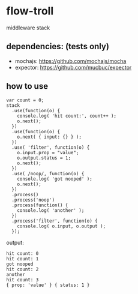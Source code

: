 flow-troll
==========

middleware stack

## dependencies: (tests only) 
- mochajs: https://github.com/mochajs/mocha
- expector: https://github.com/mucbuc/expector

## how to use 

```  
var count = 0; 
stack
  .use(function(o) {
    console.log( 'hit count:', count++ );
    o.next(); 
  })
  .use(function(o) {
    o.next( { input: {} } );
  })
  .use( 'filter', function(o) {
    o.input.prop = "value";
    o.output.status = 1;
    o.next(); 
  })
  .use( /noop/, function(o) {
    console.log( 'got nooped' ); 
    o.next();   
  })
  .process()
  .process('noop')
  .process(function() {
    console.log( 'another' );
  })
  .process('filter', function(o) {
    console.log( o.input, o.output ); 
  });
```
output:
```
hit count: 0
hit count: 1
got nooped
hit count: 2
another
hit count: 3
{ prop: 'value' } { status: 1 }
```